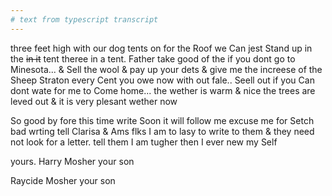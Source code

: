 ```yaml
---
# text from typescript transcript
---
```

three feet high with our dog tents on for the Roof we Can jest Stand up in the ~~in it~~ tent theree in a tent. Father take good of the if you dont go to Minesota... & Sell the wool & pay up your dets & give me the increese of the Sheep  Straton every Cent you owe now with out fale.. Seell out if you Can dont wate for me to Come home... the wether is warm & nice the trees are leved out & it is very plesant wether now 

So good by fore this time  write Soon it will follow me excuse me for Setch bad wrting  tell Clarisa & Ams flks I am to lasy to write to them & they need not look for a letter. tell them I am tugher then I ever new my Self  

yours. Harry Mosher your son 

Raycide Mosher your son